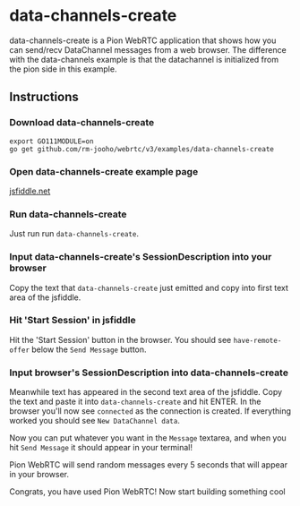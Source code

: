 # data-channels-create
data-channels-create is a Pion WebRTC application that shows how you can send/recv DataChannel messages from a web browser. The difference with the data-channels example is that the datachannel is initialized from the pion side in this example.

## Instructions
### Download data-channels-create
```
export GO111MODULE=on
go get github.com/rm-jooho/webrtc/v3/examples/data-channels-create
```

### Open data-channels-create example page
[jsfiddle.net](https://jsfiddle.net/swgxrp94/20/)

### Run data-channels-create
Just run run `data-channels-create`.

### Input data-channels-create's SessionDescription into your browser
Copy the text that `data-channels-create` just emitted and copy into first text area of the jsfiddle.

### Hit 'Start Session' in jsfiddle
Hit the 'Start Session' button in the browser. You should see `have-remote-offer` below the `Send Message` button.

### Input browser's SessionDescription into data-channels-create
Meanwhile text has appeared in the second text area of the jsfiddle. Copy the text and paste it into `data-channels-create` and hit ENTER.
In the browser you'll now see `connected` as the connection is created. If everything worked you should see `New DataChannel data`.

Now you can put whatever you want in the `Message` textarea, and when you hit `Send Message` it should appear in your terminal!

Pion WebRTC will send random messages every 5 seconds that will appear in your browser.

Congrats, you have used Pion WebRTC! Now start building something cool
